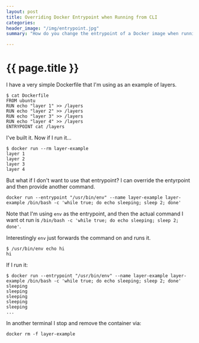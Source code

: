 ```yaml
---
layout: post
title: Overriding Docker Entrypoint when Running from CLI
categories:
header_image: "/img/entrypoint.jpg"
summary: "How do you change the entrypoint of a Docker image when running from the CLI?"

---
```


# {{ page.title }}

I have a very simple Dockerfile that I'm using as an example of layers.

```
$ cat Dockerfile 
FROM ubuntu 
RUN echo "layer 1" >> /layers
RUN echo "layer 2" >> /layers
RUN echo "layer 3" >> /layers
RUN echo "layer 4" >> /layers
ENTRYPOINT cat /layers
```

I've built it. Now if I run it...

```
$ docker run --rm layer-example
layer 1
layer 2
layer 3
layer 4
```

But what if I don't want to use that entrypoint? I can override the entyrpoint and then provide another command.

```
docker run --entrypoint "/usr/bin/env" --name layer-example layer-example /bin/bash -c 'while true; do echo sleeping; sleep 2; done'
```

Note that I'm using `env` as the entrypoint, and then the actual command I want ot run is `/bin/bash -c 'while true; do echo sleeping; sleep 2; done'`. 

Interestingly `env` just forwards the command on and runs it.

```
$ /usr/bin/env echo hi
hi
```

If I run it:

```
$ docker run --entrypoint "/usr/bin/env" --name layer-example layer-example /bin/bash -c 'while true; do echo sleeping; sleep 2; done'
sleeping
sleeping
sleeping
sleeping
sleeping
...
```

In another terminal I stop and remove the container via:

```
docker rm -f layer-example
```